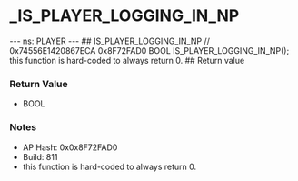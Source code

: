 # _IS_PLAYER_LOGGING_IN_NP

--- ns: PLAYER --- ## IS_PLAYER_LOGGING_IN_NP  // 0x74556E1420867ECA 0x8F72FAD0 BOOL IS_PLAYER_LOGGING_IN_NP();  this function is hard-coded to always return 0.  ## Return value

### Return Value
* BOOL

### Notes
* AP Hash: 0x0x8F72FAD0
* Build: 811
* this function is hard-coded to always return 0.

